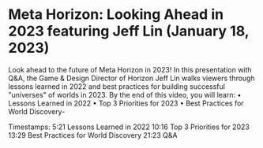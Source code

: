 # Meta Horizon: Looking Ahead in 2023 featuring Jeff Lin (January 18, 2023)

Look ahead to the future of Meta Horizon in 2023! In this presentation with Q&A, the Game & Design Director of Horizon Jeff Lin walks viewers through lessons learned in 2022 and best practices for building successful "universes" of worlds in 2023. By the end of this video, you will learn:
• Lessons Learned in 2022
• Top 3 Priorities for 2023
• Best Practices for World Discovery-

Timestamps: 5:21 Lessons Learned in 2022 10:16 Top 3 Priorities for 2023 13:29 Best Practices for World Discovery 21:23 Q&A
